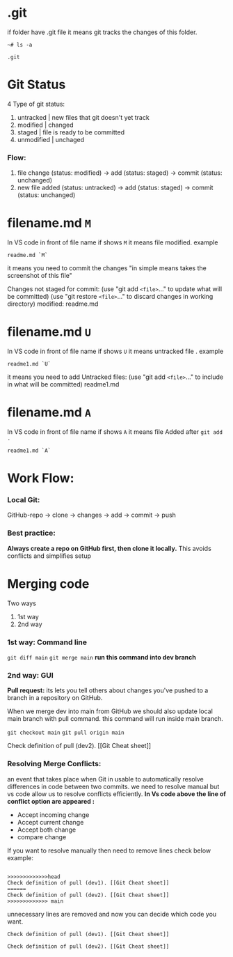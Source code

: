 # .git
if folder have .git file it means git tracks the changes of this folder. 
```
~# ls -a

.git
```

# Git Status

4 Type of git status:

1. untracked                   |    new files that git doesn't yet track
2. modified                     |    changed
3. staged                         |    file is ready to be committed
4. unmodified                 |    unchaged

### Flow: 
1. file change (status: modified) -> add (status: staged) -> commit (status: unchanged)
2. new file added (status: untracked) -> add (status: staged) -> commit (status: unchanged)

# filename.md `M`
In VS code in front of file name if shows `M` it means file modified. example
```
readme.md `M`
```
it means you need to commit the changes "in simple means takes the screenshot of this file"

Changes not staged for commit:
  (use "git add `<file>`..." to update what will be committed)
  (use "git restore `<file>`..." to discard changes in working directory)
	  modified:   readme.md

# filename.md `U`
In VS code in front of file name if shows `U` it means untracked file . example
```
readme1.md `U`
```
it means you need to add 
Untracked files:
  (use "git add `<file>`..." to include in what will be committed)
        readme1.md

# filename.md `A`
In VS code in front of file name if shows `A` it means file Added after `git add .`
```
readme1.md `A`
```

# Work Flow: 

### Local Git:
 GitHub-repo -> clone -> changes -> add -> commit -> push
### Best practice:
**Always create a repo on GitHub first, then clone it locally.** This avoids conflicts and simplifies setup 

# Merging code

Two ways
1. 1st way
2. 2nd way

### 1st way:  Command line

`git diff main`
`git merge main`                                  **run this command into dev branch**

### 2nd way: GUI

**Pull request:** its lets you tell others about changes you've pushed to a branch in a repository on GitHub.


When we merge dev into main from GitHub we should also update local main branch with pull command. this command will run inside main branch.

`git checkout main`
`git pull origin main`

Check definition of pull (dev2). [[Git Cheat sheet]]

### Resolving Merge Conflicts:

an event that takes place when Git in usable to automatically resolve differences in code between two commits.
we need to resolve manual but vs code allow us to resolve conflicts efficiently.
**In Vs code above the line of conflict option are appeared :**
- Accept  incoming change
- Accept current change
- Accept both change
- compare change

If you want to resolve manually then need to remove lines check below example:

```

>>>>>>>>>>>>>head 
Check definition of pull (dev1). [[Git Cheat sheet]]
======
Check definition of pull (dev2). [[Git Cheat sheet]]
>>>>>>>>>>>>> main
```

unnecessary lines are removed and now you can decide which code you want.

```
Check definition of pull (dev1). [[Git Cheat sheet]]

Check definition of pull (dev2). [[Git Cheat sheet]]
```

